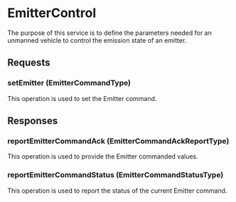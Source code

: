 # EmitterControl
The purpose of this service is to define the parameters needed for an unmanned vehicle to control the emission state of an emitter.

## Requests
### setEmitter (EmitterCommandType)
This operation is used to set the Emitter command.

## Responses
### reportEmitterCommandAck (EmitterCommandAckReportType)
This operation is used to provide the Emitter commanded values.
### reportEmitterCommandStatus (EmitterCommandStatusType)
This operation is used to report the status of the current Emitter command.
